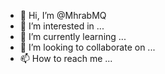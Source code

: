 - 👋 Hi, I’m @MhrabMQ
- 👀 I’m interested in ...
- 🌱 I’m currently learning ...
- 💞️ I’m looking to collaborate on ...
- 📫 How to reach me ...

<!---
MhrabMQ/MhrabMQ is a ✨ special ✨ repository because its `README.md` (this file) appears on your GitHub profile.
You can click the Preview link to take a look at your changes.
--->
